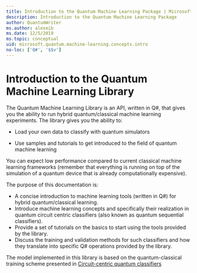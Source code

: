 ```yaml
---
title: Introduction to the Quantum Machine Learning Package | Microsoft Docs
description: Introduction to the Quantum Machine Learning Package
author: QuantumWriter
ms.author: alexeib
ms.date: 12/5/2019
ms.topic: conceptual
uid: microsoft.quantum.machine-learning.concepts.intro
no-loc: ['Q#', '$$v']
---
```


# Introduction to the Quantum Machine Learning Library

The Quantum Machine Learning Library is an API, written in Q#, that gives you the ability to run hybrid quantum/classical machine learning experiments. The library gives you the ability to:

- Load your own data to classify with quantum simulators

- Use samples and tutorials to get introduced to the field of quantum machine learning

You can expect low performance compared to current classical machine learning frameworks (remember that everything is running on top of the simulation of a quantum device that is already computationally expensive).

The purpose of this documentation is:

- A concise introduction to machine learning tools (written in Q\#) for hybrid quantum/classical learning.
- Introduce machine learning concepts and specifically their realization in quantum circuit centric classifiers (also known as quantum sequential classifiers).
- Provide a set of tutorials on the basics to start using the tools provided by the library.
- Discuss the training and validation methods for such classifiers and how they translate into specific Q\# operations provided by the library.

The model implemented in this library is based on the quantum-classical training scheme presented in [Circuit-centric quantum classifiers](https://arxiv.org/abs/1804.00633)
